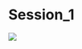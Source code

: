 # Session_1
<img src="[https://www5.0zz0.com/2023/10/20/12/348076730.png](https://www10.0zz0.com/2023/11/09/09/952029785.png)https://www10.0zz0.com/2023/11/09/09/952029785.png">
